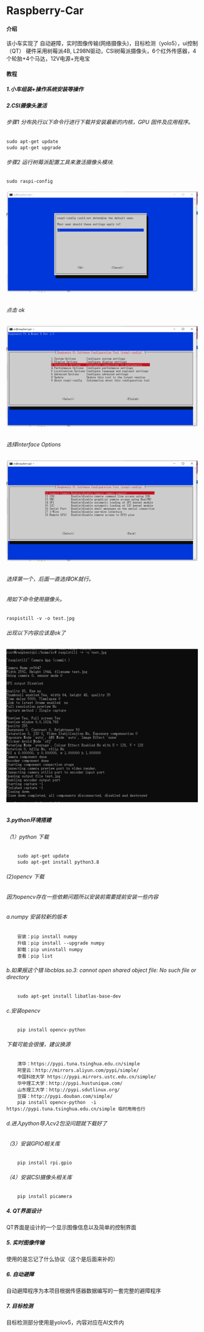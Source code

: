 # Raspberry-Car

#### 介绍
该小车实现了 自动避障，实时图像传输(网络摄像头)，目标检测（yolo5），ui控制（QT）
硬件采用树莓派4B, L298N驱动，CSI树莓派摄像头，6个红外传感器，4个轮胎+4个马达，12V电源+充电宝



#### 教程

##### 1.小车组装+操作系统安装等操作
##### 2.CSI摄像头激活
######     步骤1 分布执行以下命令行进行下载并安装最新的内核，GPU 固件及应用程序。
    sudo apt-get update
    sudo apt-get upgrade
######     步骤2 运行树莓派配置工具来激活摄像头模块.
    sudo raspi-config
######     ![输入图片说明](/image/1.png)
######     点击 ok
###### ![输入图片说明](/image/2.png)
######     选择Interface Options
######     ![输入图片说明](/image/3.png)
######     选择第一个，后面一直选择OK就行。
######     用如下命令使用摄像头。
    raspistill -v -o test.jpg
######     出现以下内容应该是ok了
######     ![输入图片说明](/image/4.png)

##### 3.python环境搭建
###### （1）python 下载
        sudo apt-get update
        sudo apt-get install python3.8
###### (2)opencv 下载
######         因为opencv存在一些依赖问题所以安装前需要提前安装一些内容
######         a.numpy 安装较新的版本
        安装：pip install numpy 
        升级：pip install --upgrade numpy
        卸载：pip uninstall numpy
        查看：pip list
######        b.如果报这个错 libcblas.so.3: cannot open shared object file: No such file or directory
        sudo apt-get install libatlas-base-dev
######         c.安装opencv
        pip install opencv-python  
######         下载可能会很慢，建议换源
        清华：https://pypi.tuna.tsinghua.edu.cn/simple
        阿里云：http://mirrors.aliyun.com/pypi/simple/
        中国科技大学 https://pypi.mirrors.ustc.edu.cn/simple/
        华中理工大学：http://pypi.hustunique.com/       
        山东理工大学：http://pypi.sdutlinux.org/ 
        豆瓣：http://pypi.douban.com/simple/    
        pip install opencv-python  -i https://pypi.tuna.tsinghua.edu.cn/simple 临时用用也行  
######         d.进入python导入cv2包没问题就下载好了
###### （3）安装GPIO相关库  
        pip install rpi.gpio
###### （4）安装CSI摄像头相关库
        pip install picamera
##### 4.  QT界面设计
QT界面是设计的一个显示图像信息以及简单的控制界面
##### 5.  实时图像传输
使用的是忘记了什么协议（这个是后面来补的）
##### 6.  自动避障
自动避障程序为本项目根据传感器数据编写的一套完整的避障程序
##### 7.  目标检测
目标检测部分使用是yolov5，内容对应在AI文件内



